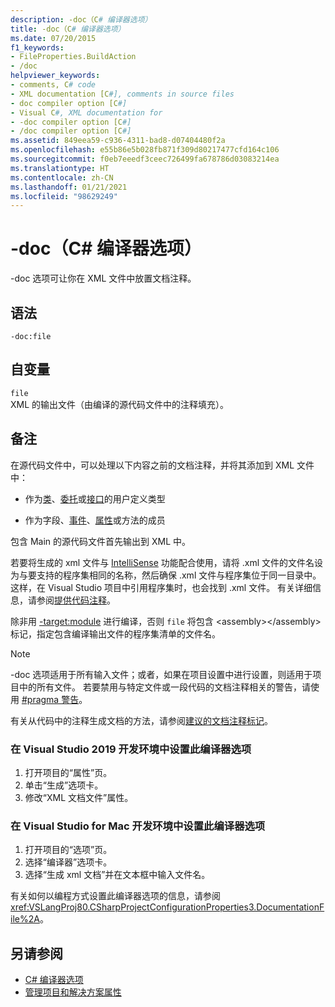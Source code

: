 ```yaml
---
description: -doc（C# 编译器选项）
title: -doc（C# 编译器选项）
ms.date: 07/20/2015
f1_keywords:
- FileProperties.BuildAction
- /doc
helpviewer_keywords:
- comments, C# code
- XML documentation [C#], comments in source files
- doc compiler option [C#]
- Visual C#, XML documentation for
- -doc compiler option [C#]
- /doc compiler option [C#]
ms.assetid: 849eea59-c936-4311-bad8-d07404480f2a
ms.openlocfilehash: e55b86e5b028fb871f309d80217477cfd164c106
ms.sourcegitcommit: f0eb7eeedf3ceec726499fa678786d03083214ea
ms.translationtype: HT
ms.contentlocale: zh-CN
ms.lasthandoff: 01/21/2021
ms.locfileid: "98629249"
---
```

# <a name="-doc-c-compiler-options"></a>-doc（C# 编译器选项）

-doc 选项可让你在 XML 文件中放置文档注释。  
  
## <a name="syntax"></a>语法  
  
```console  
-doc:file  
```  
  
## <a name="arguments"></a>自变量  

 `file`  
 XML 的输出文件（由编译的源代码文件中的注释填充）。  
  
## <a name="remarks"></a>备注  

 在源代码文件中，可以处理以下内容之前的文档注释，并将其添加到 XML 文件中：  
  
- 作为[类](../keywords/class.md)、[委托](../builtin-types/reference-types.md#the-delegate-type)或[接口](../keywords/interface.md)的用户定义类型  
  
- 作为字段、[事件](../keywords/event.md)、[属性](../../programming-guide/classes-and-structs/using-properties.md)或方法的成员  
  
 包含 Main 的源代码文件首先输出到 XML 中。  
  
 若要将生成的 xml 文件与 [IntelliSense](/visualstudio/ide/using-intellisense) 功能配合使用，请将 .xml 文件的文件名设为与要支持的程序集相同的名称，然后确保 .xml 文件与程序集位于同一目录中。 这样，在 Visual Studio 项目中引用程序集时，也会找到 .xml 文件。 有关详细信息，请参阅[提供代码注释](/visualstudio/ide/reference/generate-xml-documentation-comments)。  
  
 除非用 [-target:module](./target-module-compiler-option.md) 进行编译，否则 `file` 将包含 \<assembly>\</assembly> 标记，指定包含编译输出文件的程序集清单的文件名。  
  
> [!NOTE]
> -doc 选项适用于所有输入文件；或者，如果在项目设置中进行设置，则适用于项目中的所有文件。 若要禁用与特定文件或一段代码的文档注释相关的警告，请使用 [#pragma 警告](../preprocessor-directives/preprocessor-pragma-warning.md)。  
  
 有关从代码中的注释生成文档的方法，请参阅[建议的文档注释标记](../../programming-guide/xmldoc/recommended-tags-for-documentation-comments.md)。  
  
### <a name="to-set-this-compiler-option-in-the-visual-studio-2019-development-environment"></a>在 Visual Studio 2019 开发环境中设置此编译器选项  

1. 打开项目的“属性”页。  
2. 单击“生成”选项卡。
3. 修改“XML 文档文件”属性。
  
### <a name="to-set-this-compiler-option-in-the-visual-studio-for-mac-development-environment"></a>在 Visual Studio for Mac 开发环境中设置此编译器选项  
  
1. 打开项目的“选项”页。
2. 选择“编译器”选项卡。
3. 选择“生成 xml 文档”并在文本框中输入文件名。

有关如何以编程方式设置此编译器选项的信息，请参阅 <xref:VSLangProj80.CSharpProjectConfigurationProperties3.DocumentationFile%2A>。  
  
## <a name="see-also"></a>另请参阅

- [C# 编译器选项](./index.md)
- [管理项目和解决方案属性](/visualstudio/ide/managing-project-and-solution-properties)

